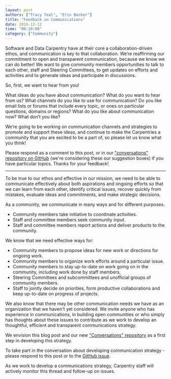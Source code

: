 ```yaml
---
layout: post
authors: ["Tracy Teal", "Erin Becker"]
title: "Feedback on Communications"
date: 2016-12-12
time: "00:10:00"
category: ["Community"]
---
```


Software and Data Carpentry have at their core a collaboration-driven ethos, and communication is key to that collaboration. 
We’re reaffirming our commitment to open and transparent communication, because we know we can do better! We want to give community 
members opportunities to talk to each other, staff and Steering Committees, to get updates on efforts and activities and to generate ideas 
and participate in discussions.  

So, first, we want to hear from you!  

What ideas do you have about communication? What do you want to hear from us? What channels do you like to use for communication? 
Do you like email lists or forums that include every topic, or ones on particular questions, domains or regions? What do you like about 
communication now? What don’t you like?  

We’re going to be working on communication channels and strategies to promote and support these ideas, and continue to make the 
Carpentries a community that you are excited to be a part of, so please let us know what you think!  

Please respond as a comment to this post, or in our 
["conversations" repository on GitHub](https://github.com/carpentries/conversations/issues/1)
(we're considering these our suggestion boxes) if you have particular topics. Thanks for your feedback!

-------
To be true to our ethos and effective in our mission, we need to be able to communicate effectively about both aspirations and ongoing efforts so that we can learn from each other, identify critical issues, recover quickly from mistakes, evaluate ideas and commitments, and make strategic decisions.  

As a community, we communicate in many ways and for different purposes.  

- Community members take initiative to coordinate activities.  
- Staff and committee members seek community input.  
- Staff and committee members report actions and deliver products to the community.  

We know that we need effective ways for:  

- Community members to propose ideas for new work or directions for ongoing work.  
- Community members to organize work efforts around a particular issue.  
- Community members to stay up-to-date on work going on in the community, including work done by staff members,  
- Steering Committees and subcommittees and unofficial groups of community members.  
- Staff to jointly decide on priorities, form productive collaborations and keep up-to-date on progress of projects.  

We also know that there may be other communication needs we have as an organization that we haven't yet considered. We invite anyone who has experience in communications, in building open communities or who simply has thoughts about these issues to contribute as we
work to develop an thoughtful, efficient and transparent communications strategy.  

We envision this blog post and our new ["Conversations" repository](https://github.com/carpentries/conversations) as a first step in developing this strategy.  

To take part in the conversation about developing communication strategy - please respond to this post or to the [GitHub issue](https://github.com/carpentries/conversations/issues/1).  

As we work to develop a communications strategy, Carpentry staff will actively monitor this thread and follow-up on issues.
